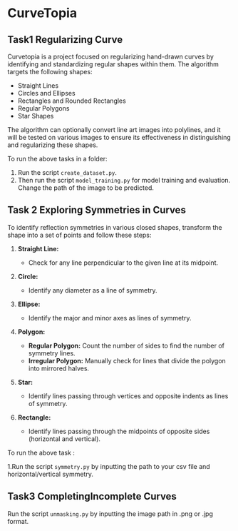 # CurveTopia
## Task1 Regularizing Curve
Curvetopia is a project focused on regularizing hand-drawn curves by identifying and standardizing regular shapes within them. The algorithm targets the following shapes:

- Straight Lines
- Circles and Ellipses
- Rectangles and Rounded Rectangles
- Regular Polygons
- Star Shapes

The algorithm can optionally convert line art images into polylines, and it will be tested on various images to ensure its effectiveness in distinguishing and regularizing these shapes.

To run the above tasks in a folder:

1. Run the script `create_dataset.py`.
3. Then run the script `model_training.py` for model training and evaluation. Change the path of the image to be predicted.

## Task 2 Exploring Symmetries in Curves

To identify reflection symmetries in various closed shapes, transform the shape into a set of points and follow these steps:

1. **Straight Line:**
   - Check for any line perpendicular to the given line at its midpoint.

2. **Circle:**
   - Identify any diameter as a line of symmetry.

3. **Ellipse:**
   - Identify the major and minor axes as lines of symmetry.

4. **Polygon:**
   - **Regular Polygon:** Count the number of sides to find the number of symmetry lines.
   - **Irregular Polygon:** Manually check for lines that divide the polygon into mirrored halves.

5. **Star:**
   - Identify lines passing through vertices and opposite indents as lines of symmetry.

6. **Rectangle:**
   - Identify lines passing through the midpoints of opposite sides (horizontal and vertical).
     
To run the above task :

1.Run the script `symmetry.py` by inputting the path to your csv file and horizontal/vertical symmetry.

## Task3 CompletingIncomplete Curves

Run the script  `unmasking.py` by inputting the image path in .png or .jpg format.




